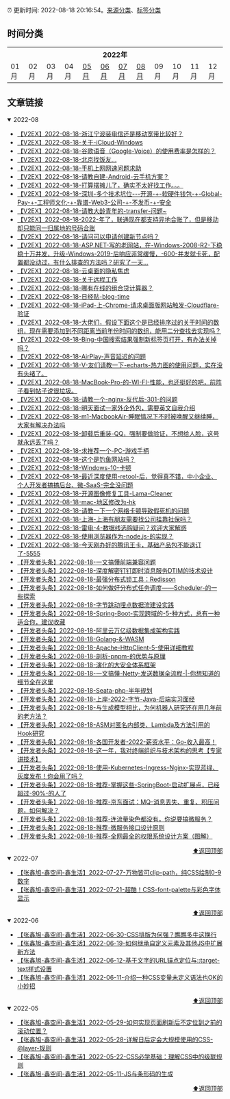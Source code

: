 :alarm_clock: 更新时间: 2022-08-18 20:16:54。[来源分类](./README.md)、[标签分类](./TAGS.md)

## 时间分类

<table>

<tr>
<th colspan="12">2022年</th>
</tr>
<tr>
<td>01月</td>
<td>02月</td>
<td>03月</td>
<td>04月</td>
<td><a href="#2022-05">05月</a></td>
<td><a href="#2022-06">06月</a></td>
<td><a href="#2022-07">07月</a></td>
<td><a href="#2022-08">08月</a></td>
<td>09月</td>
<td>10月</td>
<td>11月</td>
<td>12月</td>
</tr>

</table>

## 文章链接

<details open>
<summary id="2022-08">
 2022-08
</summary>


- [【V2EX】2022-08-18-浙江宁波装电信还是移动宽带比较好？](https://www.v2ex.com/t/873877) 
- [【V2EX】2022-08-18-关于-iCloud-Windows](https://www.v2ex.com/t/873876) 
- [【V2EX】2022-08-18-谷歌语音（Google-Voice）的使用费率是怎样的？](https://www.v2ex.com/t/873874) 
- [【V2EX】2022-08-18-北京找饭友...](https://www.v2ex.com/t/873873) 
- [【V2EX】2022-08-18-手机上网网速问题求助](https://www.v2ex.com/t/873872) 
- [【V2EX】2022-08-18-请教自建-Android-云手机方案？](https://www.v2ex.com/t/873871) 
- [【V2EX】2022-08-18-打算摆摊儿了，确实不太好找工作。。。](https://www.v2ex.com/t/873869) 
- [【V2EX】2022-08-18-深圳-多个技术坑位---开源-+-软硬件钱包-+-Global-Pay-+-工程师文化-+-靠谱-Web3-公司-+-不发币-+-安全](https://www.v2ex.com/t/873868) 
- [【V2EX】2022-08-18-请教大龄青年的-transfer-问题~](https://www.v2ex.com/t/873865) 
- [【V2EX】2022-08-18-2022-年了，联通现在都支持异地合账了，但是移动却只能同一归属地的号码合账](https://www.v2ex.com/t/873864) 
- [【V2EX】2022-08-18-请问可以申请创建新节点吗？](https://www.v2ex.com/t/873863) 
- [【V2EX】2022-08-18-ASP.NET-写的老网站，在-Windows-2008-R2-下稳稳十万并发，升级-Windows-2019-后响应非常缓慢，-600-并发就卡死，配置都没动过，有什么排查的方法吗？研究了一天...](https://www.v2ex.com/t/873862) 
- [【V2EX】2022-08-18-云桌面的隐私焦虑](https://www.v2ex.com/t/873861) 
- [【V2EX】2022-08-18-关于远程工作](https://www.v2ex.com/t/873859) 
- [【V2EX】2022-08-18-哪有在线的组合贷计算器？](https://www.v2ex.com/t/873858) 
- [【V2EX】2022-08-18-日经贴-blog-time](https://www.v2ex.com/t/873856) 
- [【V2EX】2022-08-18-iPad-上-Chrome-请求桌面版网站触发-Cloudflare-验证](https://www.v2ex.com/t/873854) 
- [【V2EX】2022-08-18-大佬们，假设下面这个是已经排序过的关于时间的数组，现在需要添加到不同距离当前年份时间的数组，能用二分查找去实现吗？](https://www.v2ex.com/t/873853) 
- [【V2EX】2022-08-18-Bing-中国搜索结果强制新标签页打开，有办法关掉吗？](https://www.v2ex.com/t/873852) 
- [【V2EX】2022-08-18-AirPlay-声音延迟的问题](https://www.v2ex.com/t/873851) 
- [【V2EX】2022-08-18-V-友们请教一下-echarts-热力图的使用问题，实在没有头绪了。](https://www.v2ex.com/t/873850) 
- [【V2EX】2022-08-18-MacBook-Pro-的-WI-FI-性能，也还挺好的吧，前阵子看到帖子说很垃圾。](https://www.v2ex.com/t/873849) 
- [【V2EX】2022-08-18-请教一个-nginx-反代后-301-的问题](https://www.v2ex.com/t/873846) 
- [【V2EX】2022-08-18-明天面试一家外企外包，需要英文自我介绍](https://www.v2ex.com/t/873845) 
- [【V2EX】2022-08-18-m1-MacbookAir-睡眠情况下不时被唤醒又继续睡，大家有解决办法吗](https://www.v2ex.com/t/873844) 
- [【V2EX】2022-08-18-卸载后重装-QQ，强制要做验证，不想给人脸，这号就永远丢了吗？](https://www.v2ex.com/t/873843) 
- [【V2EX】2022-08-18-求推荐一个-PC-游戏手柄](https://www.v2ex.com/t/873841) 
- [【V2EX】2022-08-18-这个是钓鱼网站吗？](https://www.v2ex.com/t/873840) 
- [【V2EX】2022-08-18-Windows-10-卡顿](https://www.v2ex.com/t/873839) 
- [【V2EX】2022-08-18-最近深度使用-retool-后，觉得真不错，中小企业、个人开发者搞搞后台、微-SaaS-完全没问题](https://www.v2ex.com/t/873838) 
- [【V2EX】2022-08-18-开源图像修复工具-Lama-Cleaner](https://www.v2ex.com/t/873837) 
- [【V2EX】2022-08-18-mac-地区修改为-hk](https://www.v2ex.com/t/873836) 
- [【V2EX】2022-08-18-请教一下一个网络卡顿导致假死机的问题](https://www.v2ex.com/t/873835) 
- [【V2EX】2022-08-18-上海-上海有朋友需要找公司挂靠社保吗？](https://www.v2ex.com/t/873833) 
- [【V2EX】2022-08-18-雷电-4-数据线选购疑问？欢迎大家解惑](https://www.v2ex.com/t/873831) 
- [【V2EX】2022-08-18-使用浏览器作为-node.js-的实现？](https://www.v2ex.com/t/873830) 
- [【V2EX】2022-08-18-今天刚办好的腾讯王卡，基础产品包不能退订了-5555](https://www.v2ex.com/t/873829) 
- [【开发者头条】2022-08-18-一文搞懂前端兼容问题](https://toutiao.io/k/plsx3t3) 
- [【开发者头条】2022-08-18-深度解密钉钉即时消息服务DTIM的技术设计](https://toutiao.io/k/6ztt44k) 
- [【开发者头条】2022-08-18-最强分布式锁工具：Redisson](https://toutiao.io/k/v9di3a4) 
- [【开发者头条】2022-08-18-如何做好分布式任务调度——Scheduler-的一些探索](https://toutiao.io/k/jp5tr8p) 
- [【开发者头条】2022-08-18-字节跳动埋点数据流建设实践](https://toutiao.io/k/5h0anrb) 
- [【开发者头条】2022-08-18-Spring-Boot-实现跨域的-5-种方式，总有一种适合你，建议收藏](https://toutiao.io/k/v14ga1m) 
- [【开发者头条】2022-08-18-阿里云万亿级数据集成架构实践](https://toutiao.io/k/c7nntg6) 
- [【开发者头条】2022-08-18-Golang-&-WASM](https://toutiao.io/k/ms4ut8h) 
- [【开发者头条】2022-08-18-Apache-HttpClient-5-使用详细教程](https://toutiao.io/k/ff7aohg) 
- [【开发者头条】2022-08-18-剖析-pnpm-的优势与原理](https://toutiao.io/k/sqmcv7p) 
- [【开发者头条】2022-08-18-演化的大安全体系框架](https://toutiao.io/k/bcdqmfz) 
- [【开发者头条】2022-08-18-一文搞懂-Netty-发送数据全流程-|-你想知道的细节全在这里](https://toutiao.io/k/1625dej) 
- [【开发者头条】2022-08-18-Seata-php-半年规划](https://toutiao.io/k/tsq2uec) 
- [【开发者头条】2022-08-18-上岸-2022-字节-Java-后端实习面经](https://toutiao.io/k/butrrrj) 
- [【开发者头条】2022-08-18-与生成模型相比，为何机器人研究还在用几年前的老方法？](https://toutiao.io/k/t8wezj7) 
- [【开发者头条】2022-08-18-ASM对匿名内部类、Lambda及方法引用的Hook研究](https://toutiao.io/k/smaj0vg) 
- [【开发者头条】2022-08-18-各国开发者-2022-薪资水平：Go-收入最高！](https://toutiao.io/k/6l1dylc) 
- [【开发者头条】2022-08-18-这一年，我对终端组织与技术架构的思考【专家讲技术】](https://toutiao.io/k/pdlrmqe) 
- [【开发者头条】2022-08-18-使用-Kubernetes-Ingress-Nginx-实现蓝绿、灰度发布！你会用了吗？](https://toutiao.io/k/sg0qsfc) 
- [【开发者头条】2022-08-18-推荐-掌握这些-SpringBoot-启动扩展点，已经超过-90%-的人了](https://toutiao.io/k/3m8iq2m) 
- [【开发者头条】2022-08-18-推荐-京东面试：MQ-消息丢失、重复、积压问题，如何解决？](https://toutiao.io/k/1unx53z) 
- [【开发者头条】2022-08-18-推荐-连流量染色都没有，你说要搞微服务？](https://toutiao.io/k/9k1wfc7) 
- [【开发者头条】2022-08-18-推荐-微服务接口设计原则](https://toutiao.io/k/4hjv10p) 
- [【开发者头条】2022-08-18-推荐-全网最全的权限系统设计方案（图解）](https://toutiao.io/k/lozkmee) 

<div align="right"><a href="#时间分类">⬆返回顶部</a></div>
</details>

<details open>
<summary id="2022-07">
 2022-07
</summary>


- [【张鑫旭-鑫空间-鑫生活】2022-07-27-万物皆可clip-path，纯CSS绘制0-9数字](https://www.zhangxinxu.com/wordpress/2022/07/clip-path-css-number/) 
- [【张鑫旭-鑫空间-鑫生活】2022-07-21-超酷！CSS-font-palette与彩色字体显示](https://www.zhangxinxu.com/wordpress/2022/07/css-font-palette/) 

<div align="right"><a href="#时间分类">⬆返回顶部</a></div>
</details>

<details open>
<summary id="2022-06">
 2022-06
</summary>


- [【张鑫旭-鑫空间-鑫生活】2022-06-30-CSS排版为何强？瞧瞧多牛这换行](https://www.zhangxinxu.com/wordpress/2022/06/css-line-break-word-wrap-all/) 
- [【张鑫旭-鑫空间-鑫生活】2022-06-19-如何继承自定义元素及其他JS中扩展新方法](https://www.zhangxinxu.com/wordpress/2022/06/js-extend-class-custom-elements/) 
- [【张鑫旭-鑫空间-鑫生活】2022-06-12-基于文字的URL锚点定位与::target-text样式设置](https://www.zhangxinxu.com/wordpress/2022/06/url-anchor-target-text/) 
- [【张鑫旭-鑫空间-鑫生活】2022-06-11-介绍一种CSS变量未定义语法也OK的小妙招](https://www.zhangxinxu.com/wordpress/2022/06/css-var-optional-empty-trick/) 

<div align="right"><a href="#时间分类">⬆返回顶部</a></div>
</details>

<details open>
<summary id="2022-05">
 2022-05
</summary>


- [【张鑫旭-鑫空间-鑫生活】2022-05-29-如何实现页面刷新后不定位到之前的滚动位置？](https://www.zhangxinxu.com/wordpress/2022/05/history-scrollrestoration/) 
- [【张鑫旭-鑫空间-鑫生活】2022-05-28-详解日后定会大规模使用的CSS-@layer-规则](https://www.zhangxinxu.com/wordpress/2022/05/css-layer-rule/) 
- [【张鑫旭-鑫空间-鑫生活】2022-05-22-CSS必学基础：理解CSS中的级联规则](https://www.zhangxinxu.com/wordpress/2022/05/deep-in-css-cascade/) 
- [【张鑫旭-鑫空间-鑫生活】2022-05-11-JS与条形码的生成](https://www.zhangxinxu.com/wordpress/2022/05/js-barcode/) 

<div align="right"><a href="#时间分类">⬆返回顶部</a></div>
</details>

